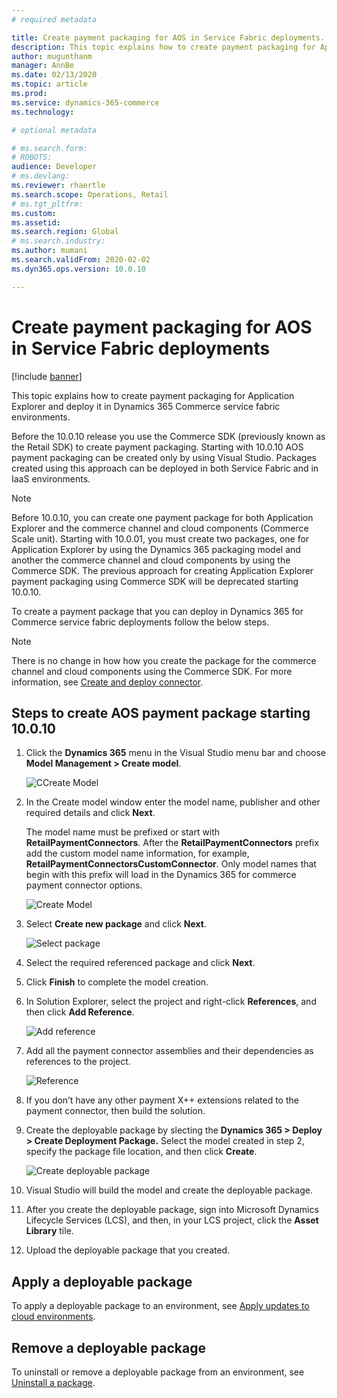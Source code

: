 ```yaml
---
# required metadata

title: Create payment packaging for AOS in Service Fabric deployments.
description: This topic explains how to create payment packaging for Application Explorer and deploy it in Dynamics 365 for Commerce service fabric environments.
author: mugunthanm
manager: AnnBe
ms.date: 02/13/2020
ms.topic: article
ms.prod: 
ms.service: dynamics-365-commerce
ms.technology: 

# optional metadata

# ms.search.form: 
# ROBOTS: 
audience: Developer
# ms.devlang: 
ms.reviewer: rhaertle
ms.search.scope: Operations, Retail
# ms.tgt_pltfrm: 
ms.custom:
ms.assetid:
ms.search.region: Global
# ms.search.industry: 
ms.author: mumani
ms.search.validFrom: 2020-02-02
ms.dyn365.ops.version: 10.0.10

---
```


# Create payment packaging for AOS in Service Fabric deployments

[!include [banner](../../includes/banner.md)]

This topic explains how to create payment packaging for Application Explorer and deploy it in Dynamics 365 Commerce service fabric environments.

Before the 10.0.10 release you use the Commerce SDK (previously known as the Retail SDK) to create payment packaging. Starting with 10.0.10 AOS payment packaging can be created only by using Visual Studio. Packages created using this approach can be deployed in both Service Fabric and in IaaS environments.

> [!NOTE]
> Before 10.0.10, you can create one payment package for both Application Explorer and the commerce channel and cloud components (Commerce Scale unit). Starting with 10.0.01, you must create two packages, one for Application Explorer by using the Dynamics 365 packaging model and another the commerce channel and cloud components by using the Commerce SDK. The previous approach for creating Application Explorer payment packaging using Commerce SDK will be deprecated starting 10.0.10.

To create a payment package that you can deploy in Dynamics 365 for Commerce service fabric deployments follow the below steps.

> [!NOTE]
> There is no change in how how you create the package for the commerce channel and cloud components using the Commerce SDK. For more information, see [Create and deploy connector](https://docs.microsoft.com/en-us/dynamics365/commerce/dev-itpro/deploy-payment-connector).

## Steps to create AOS payment package starting 10.0.10

1.  Click the **Dynamics 365** menu in the Visual Studio menu bar and choose **Model Management > Create model**.

    ![CCreate Model](./media/Model.png)
   
2.  In the Create model window enter the model name, publisher and other required details and click **Next**. 
    
    The model name must be prefixed or start with **RetailPaymentConnectors**. After the **RetailPaymentConnectors** prefix add the custom model name information, for example, **RetailPaymentConnectorsCustomConnector**. Only model names that begin with this prefix will load in the Dynamics 365 for commerce payment connector options.

    ![Create Model](./media/CreateModel.png)

3.  Select **Create new package** and click **Next**.

    ![Select package](./media/SelectPackage.png)

4.  Select the required referenced package and click **Next**.

5.  Click **Finish** to complete the model creation.

6.  In Solution Explorer, select the project and right-click **References**, and then click **Add Reference**.

    ![Add reference](./media/AddReference.png)

7.  Add all the payment connector assemblies and their dependencies as references to the project.

    ![Reference](./media/Reference.png)

8.  If you don’t have any other payment X++ extensions related to the payment connector, then build the solution.

9.  Create the deployable package by slecting the **Dynamics 365 > Deploy > Create Deployment Package.** Select the model created in step 2, specify the package file location, and then click **Create**.

    ![Create deployable package](./media/Create.png)

10. Visual Studio will build the model and create the deployable package.

11. After you create the deployable package, sign into Microsoft Dynamics Lifecycle Services (LCS), and then, in your LCS project, click the **Asset Library** tile.

12. Upload the deployable package that you created.

## Apply a deployable package

To apply a deployable package to an environment, see [Apply updates to cloud environments](https://docs.microsoft.com/en-us/dynamics365/fin-ops-core/dev-itpro/deployment/apply-deployable-package-system).

## Remove a deployable package

To uninstall or remove a deployable package from an environment, see [Uninstall a package](https://docs.microsoft.com/en-us/dynamics365/fin-ops-core/dev-itpro/deployment/uninstall-deployable-package).
